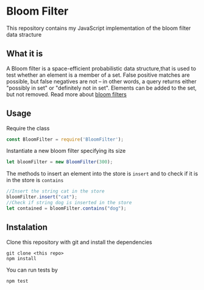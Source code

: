 # Bloom Filter

This repository contains my JavaScript implementation of the bloom filter data stracture

## What it is
A Bloom filter is a space-efficient probabilistic data structure,that is used to test whether an element is a member of a set. False positive matches are possible, but false negatives are not – in other words, a query returns either "possibly in set" or "definitely not in set". Elements can be added to the set, but not removed. Read more about [bloom filters](https://en.wikipedia.org/wiki/Bloom_filter)

## Usage
Require the class

```javascript 
const BloomFilter = require('BloomFilter');
```

Instantiate a new bloom filter specifying its size 

```javascript 
let bloomFilter = new BloomFilter(300);
```

The methods to insert an element into the store is `insert` and to check if it is in the store is `contains`

```javascript
//Insert the string cat in the store
bloomFilter.insert("cat");
//Check if string dog is inserted in the store
let contained = bloomFilter.contains("dog");
```

## Instalation

Clone this repository with git and install the dependencies
```
git clone <this repo>
npm install
```

You can run tests by
```
npm test
```